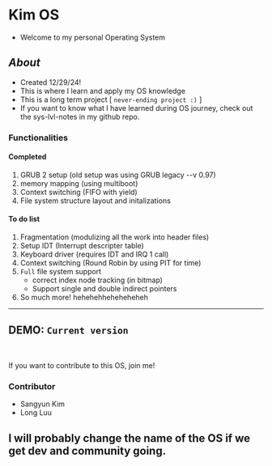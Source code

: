 # Kim OS
- Welcome to my personal Operating System
## *About*
- Created 12/29/24!
- This is where I learn and apply my OS knowledge 
- This is a long term project [ `never-ending project :)` ]
- If you want to know what I have learned during OS journey, check out the sys-lvl-notes in my github repo.

### Functionalities
#### Completed
1. GRUB 2 setup (old setup was using GRUB legacy --v 0.97)
2. memory mapping (using multiboot)
3. Context switching (FIFO with yield)
4. File system structure layout and initalizations



#### To do list
1. Fragmentation (modulizing all the work into header files)
2. Setup IDT (Interrupt descripter table)
3. Keyboard driver (requires IDT and IRQ 1 call)
4. Context switching (Round Robin by using PIT for time)
5. `Full` file system support
    - correct index node tracking (in bitmap)
    - Support single and double indirect pointers
6. So much more! hehehehheheheheheh

<hr>

## DEMO: `Current version`



<br>

If you want to contribute to this OS, join me!


### Contributor 
- Sangyun Kim
- Long Luu

## I will probably change the name of the OS if we get dev and community going.
